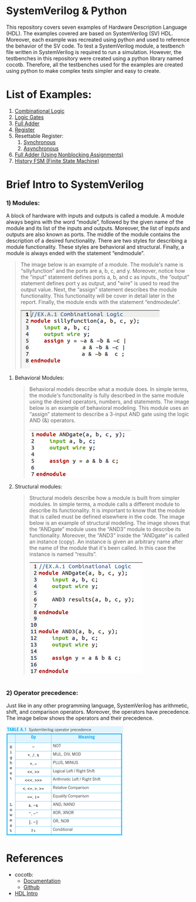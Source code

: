 # SystemVerilog & Python

This repository covers seven examples of Hardware Description Language (HDL). The examples covered are based on SystemVerilog (SV) HDL.  Moreover, each example was recreated using python and used to reference the behavior of the SV code. To test a SystemVerilog module, a testbench file written in SystemVerilog is required to run a simulation.  However, the testbenches in this repository were created using a python library named cocotb. Therefore, all the testbenches used for the examples are created using python to make complex tests simpler and easy to create.

# List of Examples:
  1. [Combinational Logic](https://github.com/JD-14/SV_and_Pyhton/tree/main/Code)
  2. [Logic Gates](https://github.com/JD-14/SV_and_Pyhton/tree/main/Code/gates)
  3. [Full Adder](https://github.com/JD-14/SV_and_Pyhton/tree/main/Code/fulladder)
  4. [Register](https://github.com/JD-14/SV_and_Pyhton/tree/main/Code/flop)
  5. Resettable Register:
      1. [Synchronous](https://github.com/JD-14/SV_and_Pyhton/tree/main/Code/flopr/synchronous)
      2. [Asynchronous](https://github.com/JD-14/SV_and_Pyhton/tree/main/Code/flopr/asynchronous)
  7. [Full Adder (Using Nonblocking Assignments)](https://github.com/JD-14/SV_and_Pyhton/tree/main/Code/fulladder2)
  8. [History FSM (Finite State Machine)](https://github.com/JD-14/SV_and_Pyhton/tree/main/Code/historyFSM)


# Brief Intro to SystemVerilog
### 1) Modules:
A block of hardware with inputs and outputs is called a module. A module always begins with the word “module”, followed by the given name of the module and its list of the inputs and outputs. Moreover, the list of inputs and outputs are also known as ports. The middle of the module contains the description of a desired functionality. There are two styles for describing a module functionality. These styles are behavioral and structural. Finally, a module is always ended with the statement “endmodule”.
    
   > The image below is an example of a module. The module's name is “sillyfunction” and the ports are a, b, c, and y. Moreover, notice how the “input” statement defines ports a, b, and c as inputs., the “output” statement defines port y as output, and "wire" is used to read the output value. Next, the “assign” statement describes the module functionality. This functionality will be cover in detail later in the report. Finally, the module ends with the statement “endmodeule”.
>
> ![img](/Images/img1.png)

   1. Behavioral Modules:
      > Behavioral models describe what a module does. In simple terms, the module's functionality is fully described in the same module using the desired operators, numbers, and statements. The image below is an example of behavioral modeling. This module uses an “assign” statement to describe a 3-input AND gate using the logic AND (&) operators.
      >
      > ![img](/Images/img2.png)


   2. Structural modules:
      > Structural models describe how a module is built from simpler modules. In simple terms, a module calls a different module to describe its functionality. It is important to know that the module that is called must be defined elsewhere in the code.  The image below is an example of structural modeling. The image shows that the “ANDgate” module uses the “AND3” module to describe its functionality. Moreover, the “AND3” inside the “ANDgate” is called an instance (copy). An instance is given an arbitrary name after the name of the module that it's been called. In this case the instance is named “results”. 
      >
      > ![img](/Images/img3.png)

#
### 2) Operator precedence:
Just like in any other programming language, SystemVerilog has arithmetic, shift, and comparison operators. Moreover, the operators have precedence. The image below shows the operators and their precedence.

![img](/Images/img4.png)




# References
  - cocotb:
      - [Documentation](https://docs.cocotb.org/en/stable/index.html)
      - [Github](https://github.com/cocotb/cocotb/tree/ec99a877ee774c33e702391d744fdacb4c87850a)
  - [HDL Intro](http://pages.hmc.edu/harris/cmosvlsi/4e/cmosvlsidesign_4e_App.pdf)
